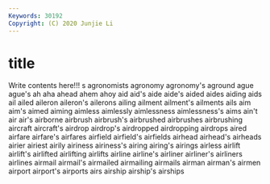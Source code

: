 ```yaml
---
Keywords: 30192
Copyright: (C) 2020 Junjie Li
---
```


# title

Write contents here!!!
s 
agronomists 
agronomy 
agronomy's 
aground 
ague
ague's 
ah 
aha 
ahead 
ahem 
ahoy 
aid 
aid's 
aide 
aide's
aided 
aides 
aiding 
aids 
ail 
ailed 
aileron 
aileron's 
ailerons 
ailing
ailment 
ailment's 
ailments 
ails 
aim 
aim's 
aimed 
aiming 
aimless 
aimlessly
aimlessness 
aimlessness's 
aims 
ain't 
air 
air's 
airborne 
airbrush 
airbrush's 
airbrushed
airbrushes 
airbrushing 
aircraft 
aircraft's 
airdrop 
airdrop's 
airdropped 
airdropping 
airdrops 
aired
airfare 
airfare's 
airfares 
airfield 
airfield's 
airfields 
airhead 
airhead's 
airheads 
airier
airiest 
airily 
airiness 
airiness's 
airing 
airing's 
airings 
airless 
airlift 
airlift's
airlifted 
airlifting 
airlifts 
airline 
airline's 
airliner 
airliner's 
airliners 
airlines 
airmail
airmail's 
airmailed 
airmailing 
airmails 
airman 
airman's 
airmen 
airport 
airport's 
airports
airs 
airship 
airship's 
airships 
